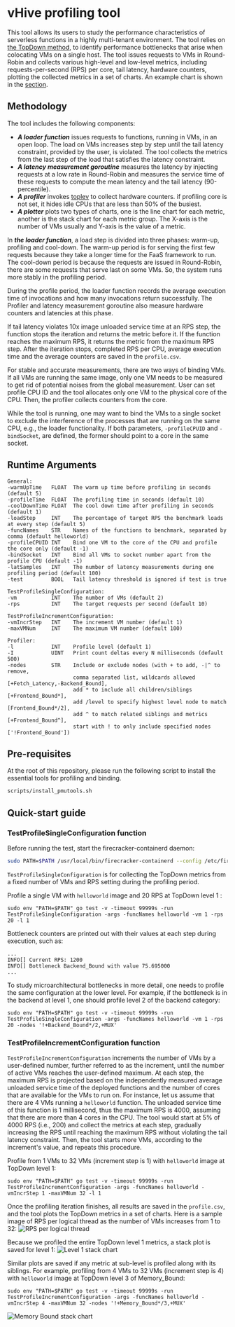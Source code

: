# vHive profiling tool

This tool allows its users to study the performance characteristics of serverless functions
in a highly multi-tenant environment. The tool relies on 
[the TopDown method](https://ieeexplore.ieee.org/document/6844459), to identify performance bottlenecks
that arise when colocating VMs on a single host. The tool issues requests to VMs in Round-Robin 
and collects various high-level and low-level metrics, including requests-per-second (RPS)
 per core, tail latency, hardware counters, plotting the collected metrics in a set of charts.
An example chart is shown in the [section](###TestProfileIncrementConfiguration-function).

## Methodology

The tool includes the following components:
- ***A loader function*** issues requests to functions, running in VMs, in an open loop.
The load on VMs increases step by step until the tail latency constraint, provided by the user,
is violated. The tool collects the metrics from the last step of the load that satisfies
the latency constraint.
- ***A latency measurement goroutine*** measures the latency by injecting requests
at a low rate in  Round-Robin and measures the service time of these requests to compute 
the mean latency and the tail latency (90-percentile).
- ***A profiler*** invokes [toplev](https://github.com/andikleen/pmu-tools) to collect hardware counters.
  if profiling core is not set, it hides idle CPUs that are less than 50% of the busiest.
- ***A plotter*** plots two types of charts, one is the line chart for each metric, another is 
  the stack chart for each metric group. The X-axis is the number of VMs usually and Y-axis is 
  the value of a metric. 

In ***the loader function***, a load step is divided into three phases: warm-up, profiling and cool-down. 
The warm-up period is for serving the first few requests because they take a longer time for the FaaS 
framework to run. The cool-down period is because the requests are issued in Round-Robin, there are some 
requests that serve last on some VMs. So, the system runs more stably in the profiling period.

During the profile period, the loader function records the average execution time of invocations and 
how many invocations return successfully. The Profiler and latency measurement goroutine also measure 
hardware counters and latencies at this phase. 

If tail latency violates 10x image unloaded service time at an RPS step, the function stops the iteration 
and returns the metric before it. If the function reaches the maximum RPS, it returns the metric from 
the maximum RPS step. After the iteration stops, completed RPS per CPU, average execution time and the 
average counters are saved in the `profile.csv`.

For stable and accurate measurements, there are two ways of binding VMs. If all VMs are running the same image,
only one VM needs to be measured to get rid of potential noises from the global measurement. User can set profile CPU 
ID and the tool allocates only one VM to the physical core of the CPU. Then, the profiler collects counters from the core.

While the tool is running, one may want to bind the VMs to a single socket to exclude
the interference of the processes that are running on the same CPU, e.g.,
the loader functionality. If both parameters, `-profileCPUID` and `-bindSocket`,
are defined, the former should point to a core in the same socket.

## Runtime Arguments
```
General:
-warmUpTime   FLOAT  The warm up time before profiling in seconds (default 5)
-profileTime  FLOAT  The profiling time in seconds (default 10)
-coolDownTime FLOAT  The cool down time after profiling in seconds (default 1)
-loadStep     INT    The percentage of target RPS the benchmark loads at every step (default 5)
-funcNames    STR    Names of the functions to benchmark, separated by comma (default helloworld)
-profileCPUID INT    Bind one VM to the core of the CPU and profile the core only (default -1)
-bindSocket   INT    Bind all VMs to socket number apart from the profile CPU (default -1)
-latSamples   INT    The number of latency measurements during one profiling period (default 100)
-test         BOOL   Tail latency threshold is ignored if test is true

TestProfileSingleConfiguration:
-vm           INT    The number of VMs (default 2)
-rps          INT    The target requests per second (default 10)

TestProfileIncrementConfiguration:
-vmIncrStep   INT    The increment VM number (default 1)
-maxVMNum     INT    The maximum VM number (default 100)

Profiler:
-l            INT    Profile level (default 1)
-I            UINT   Print count deltas every N milliseconds (default 500)
-nodes        STR    Include or exclude nodes (with + to add, -|^ to remove,
                     comma separated list, wildcards allowed [+Fetch_Latency,-Backend_Bound], 
                     add * to include all children/siblings [+Frontend_Bound*], 
                     add /level to specify highest level node to match [Frontend_Bound*/2], 
                     add ^ to match related siblings and metrics [+Frontend_Bound^], 
                     start with ! to only include specified nodes ['!Frontend_Bound'])
```

## Pre-requisites
At the root of this repository, please run the following script to install the essential tools
for profiling and binding.
```bash
scripts/install_pmutools.sh
```

## Quick-start guide
### TestProfileSingleConfiguration function

Before running the test, start the firecracker-containerd daemon:
```bash
sudo PATH=$PATH /usr/local/bin/firecracker-containerd --config /etc/firecracker-containerd/config.toml
```


`TestProfileSingleConfiguration` is for collecting the TopDown metrics from a fixed number of VMs and RPS 
setting during the profiling period.

Profile a single VM with `helloworld` image and 20 RPS at TopDown level 1 :
```
sudo env "PATH=$PATH" go test -v -timeout 99999s -run TestProfileSingleConfiguration -args -funcNames helloworld -vm 1 -rps 20 -l 1
```
Bottleneck counters are printed out with their values at each step during 
execution, such as:
```
...
INFO[] Current RPS: 1200
INFO[] Bottleneck Backend_Bound with value 75.695000
...
```
    
To study microarchitectural bottlenecks in more detail, one needs to profile the same
configuration at the lower level. 
For example, if the bottleneck is in the backend at level 1, one should profile level 2
of the backend category:
```
sudo env "PATH=$PATH" go test -v -timeout 99999s -run TestProfileSingleConfiguration -args -funcNames helloworld -vm 1 -rps 20 -nodes '!+Backend_Bound*/2,+MUX'
```

### TestProfileIncrementConfiguration function
`TestProfileIncrementConfiguration` increments the number of VMs by a user-defined number,
further referred to as the increment, until the number of active VMs reaches the user-defined
maximum. At each step, the maximum RPS is projected based on the independently measured
average unloaded service time of the deployed functions and the number of cores that are
available for the VMs to run on. For instance, let us assume that there are 4 VMs running
a `helloworld` function. The unloaded service time of this function is 1 millisecond, thus
the maximum RPS is 4000, assuming that there are more than 4 cores in the CPU. 
The tool would start at 5% of 4000 RPS (i.e., 200) and collect the metrics at each step,
gradually increasing the RPS until reaching the maximum RPS without violating
the tail latency constraint. Then, the tool starts more VMs, according to the increment's
value, and repeats this procedure.

Profile from 1 VMs to 32 VMs (increment step is 1) with `helloworld` image at TopDown level 1:
```
sudo env "PATH=$PATH" go test -v -timeout 99999s -run TestProfileIncrementConfiguration -args -funcNames helloworld -vmIncrStep 1 -maxVMNum 32 -l 1
```
Once the profiling iteration finishes, all results are saved in the `profile.csv`, and
the tool plots the TopDown metrics in a set of charts. Here is a sample image of
RPS per logical thread as the number of VMs increases from 1 to 32:
![RPS per logical thread](figures/RPS_per_CPU.png)

Because we profiled the entire TopDown level 1 metrics, a stack plot is saved for level 1:
![Level 1 stack chart](figures/Level_1.png) 

Similar plots are saved if any metric at sub-level is profiled along with its siblings. For example, profiling from 4 VMs to 32 VMs (increment step is 4) with `helloworld` image at TopDown level 3 of Memory_Bound:
```
sudo env "PATH=$PATH" go test -v -timeout 99999s -run TestProfileIncrementConfiguration -args -funcNames helloworld -vmIncrStep 4 -maxVMNum 32 -nodes '!+Memory_Bound*/3,+MUX'
```
![Memory Bound stack chart](figures/Memory_Bound.png) 
